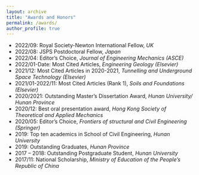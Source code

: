 ```yaml
---
layout: archive
title: "Awards and Honors"
permalink: /awards/
author_profile: true
---
```


- 2022/09: Royal Society-Newton International Fellow, *UK*
- 2022/08: JSPS Postdoctoral Fellow, *Japan*
- 2022/04: Editor’s Choice, *Journal of Engineering Mechanics (ASCE)*
- 2022/01-Date: Most Cited Articles, *Engineering Geology (Elsevier)*
- 2021/12: Most Cited Articles in 2020-2021, *Tunnelling and Underground Space Technology (Elsevier)*
- 2021/01-2022/11: Most Cited Articles (Rank 1), *Soils and Foundations (Elsevier)*
- 2020/2021: Outstanding Master’s Dissertation Award, *Hunan University/ Hunan Province*
- 2020/12: Best oral presentation award, *Hong Kong Society of Theoretical and Applied Mechanics*
- 2020/05: Editor’s Choice, *Frontiers of structural and Civil Engineering (Springer)*
- 2019: Top ten academics in School of Civil Engineering, *Hunan University*
- 2019: Outstanding Graduates, *Hunan Province*
- 2017 – 2018: Outstanding Postgraduate Student, *Hunan University*
- 2017/11: National Scholarship, *Ministry of Education of the People’s Republic of China*
